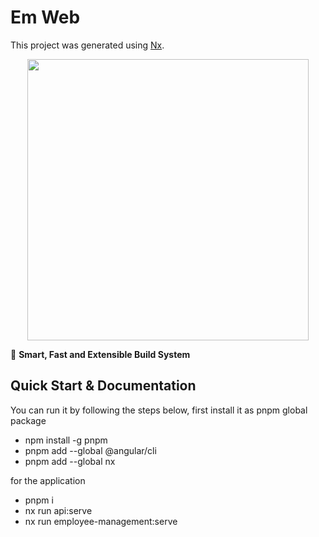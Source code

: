 

# Em Web

This project was generated using [Nx](https://nx.dev).

<p style="text-align: center;"><img src="https://raw.githubusercontent.com/nrwl/nx/master/images/nx-logo.png" width="450"></p>

🔎 **Smart, Fast and Extensible Build System**

## Quick Start & Documentation

You can run it by following the steps below,
first install it as pnpm global package
- npm install -g pnpm
- pnpm add --global @angular/cli
- pnpm add --global nx

for the application
- pnpm i
- nx run api:serve
- nx run employee-management:serve